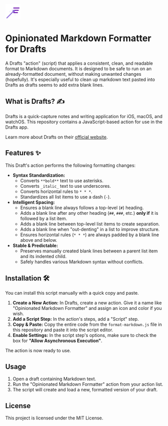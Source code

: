 <img src="icon.svg" alt="Magic Format Icon" width="48px">

# Opinionated Markdown Formatter for Drafts

A Drafts "action" (script) that applies a consistent, clean, and readable format to Markdown documents. It is designed to be safe to run on an already-formatted document, without making unwanted changes (hopefully). It's especially useful to clean up markdown text pasted into Drafts as drafts seems to add extra blank lines.


## What is Drafts? ✍️
Drafts is a quick-capture notes and writing application for iOS, macOS, and watchOS. This repository contains a JavaScript-based action for use in the Drafts app.

Learn more about Drafts on their [official website](https://getdrafts.com/).


## Features ✨
This Draft's action performs the following formatting changes:

* **Syntax Standardization:**
    * Converts `**bold**` text to use asterisks.
    * Converts `_italic_` text to use underscores.
    * Converts horizontal rules to `* * *`.
    * Standardizes all list items to use a dash (`-`).
* **Intelligent Spacing:**
    * Ensures a blank line always follows a top-level (`#`) heading.
    * Adds a blank line after any other heading (`##`, `###`, etc.) **only if** it is followed by a list item.
    * Adds a blank line between top-level list items to create separation.
    * Adds a blank line when "out-denting" in a list to improve structure.
    * Ensures horizontal rules (`* * *`) are always padded by a blank line above and below.
* **Stable & Predictable:**
    * Preserves manually created blank lines between a parent list item and its indented child.
    * Safely handles various Markdown syntax without conflicts.



## Installation 🛠️
You can install this script manually with a quick copy and paste.

1.  **Create a New Action:** In Drafts, create a new action. Give it a name like "Opinionated Markdown Formatter" and assign an icon and color if you wish.
2.  **Add a Script Step:** In the action's steps, add a "Script" step.
3.  **Copy & Paste:** Copy the entire code from the `format-markdown.js` file in this repository and paste it into the script editor.
4.  **Enable Settings:** In the script step's options, make sure to check the box for **"Allow Asynchronous Execution"**.

The action is now ready to use.

## Usage

1.  Open a draft containing Markdown text.
2.  Run the "Opinionated Markdown Formatter" action from your action list.
3.  The script will create and load a new, formatted version of your draft.


## License

This project is licensed under the MIT License.